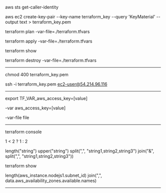 
aws sts get-caller-identity

aws ec2 create-key-pair --key-name terraform_key --query 'KeyMaterial' --output text > terraform_key.pem

terraform plan -var-file=./terraform.tfvars

terraform apply -var-file=./terraform.tfvars

terraform show

terraform destroy -var-file=./terraform.tfvars

---

chmod 400 terraform_key.pem

ssh -i terraform_key.pem ec2-user@54.214.96.116

---

export TF_VAR_aws_access_key=[value]

-var aws_access_key=[value]

-var-file file

---

terraform console

1 < 2 ? 1 : 2

length("string")
upper("string")
split(",", "string1,string2,string3")
join("&", split(",", "string1,string2,string3"))

terraform show

length(aws_instance.nodejs1.subnet_id)
join(",", data.aws_availability_zones.available.names)

---



